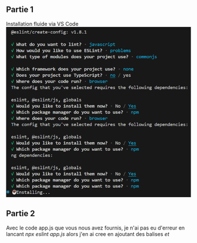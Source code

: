 ## Partie 1
Installation fluide via VS Code
![Install ESLint](image-1.png)

## Partie 2
Avec le code app.js que vous nous avez fournis, je n'ai pas eu d'erreur en lancant *npx eslint app.js* alors j'en ai cree en ajoutant des balises *<html> et <script>*

npx eslint app.js
```bash
tp-eslint-git\app.js      
  7:1  error  Parsing error: Unexpected token <     

✖ 1 problem (1 error, 0 warnings)
```
![Erreur](image-2.png)

npx eslint --fix app.js
```bash
tp-eslint-git\app.js      
  7:1  error  Parsing error: Unexpected token <     

✖ 1 problem (1 error, 0 warnings)
```

J'ai ensuite corriger le fichier manuellement. Apres l'avoir corrige, j en'ai plus eu d'erreur en lancant *npx eslint app.js*


## Partie 3
installation de husky sans problem tick
![Install Husky](image.png)

Ajout du hook *pre-commit* tick et test du hook avec le commit *git commit -m "Test du hook ESLint"*
![commit Test hook](image-3.png)

## Partie 4
Configuration ESLint
je devais modifier *.eslintrc.json* mais mon fichier de config ESLint est en *.mjs* je l'ai neanmoins modifier afin qu'il corresponde aux modifications que vous aviez. Ce qui donne :
```js
import js from '@eslint/js';
import globals from 'globals';
import { defineConfig } from 'eslint/config';

export default defineConfig([
  {
    files: ['**/*.{js,mjs,cjs}'],
    plugins: { js },
    languageOptions: {
      globals: {
        ...globals.browser,
        ...globals.node,
      },
      sourceType: 'module',
    },
    extends: ['airbnb-base'],
    rules: {
      'no-console': 'warn',
      'indent': ['error', 2],
      'quotes': ['error', 'single'],
    },
  },
]);
```

Ajout de lint dans *package.json*
![script lint](image-4.png)

En ajoutant *npm run lint* j'ai eu des erreurs:
![erreur config lint](image-5.png)

C'est du au fait que dans mon fichier *eslint.config.mjs* 
j'avais mis 
```js
    plugins: { js },
```
Mais le plugin *js* de *@eslint/js* n’est pas un vrai plugin ESLint à inclure dans *plugins*
Alors j'ai supprime cette ligne. Et relance :
```bash
npm install --save-dev eslint eslint-config-airbnb-base eslint-plugin-import
```
pour installer les packages *eslint,eslint-config-airbnb-base* et *eslint-plugin-import*

Apres cela j'avais encore des erreurs, j'ai fais des recherche et j'ai vu que c'etait du au fait que j'avais ESLint version 9.24.0, or eslint-config-airbnb-base@15 ne supporte que ESLint v7 ou v8`, d’où l’erreur de peer dependencies. Je devais donc Tu peux désinstaller ESLint 9 et installer ESLint 8 puis installer airbnb-base et ses dépendances.
```bash
npm uninstall eslint
npm install --save-dev eslint@8
```
```bash
npm install --save-dev eslint-config-airbnb-base eslint-plugin-import
```
J'ai relance *npm run lint* et j'avais encore des erreurs, cette fois ci parce que vu que je suis passé à ESLint v8 (compatibilité avec airbnb-base), je dois utiliser le fichier .eslintrc (JSON ou JS) et supprimer eslint.config.mjs.

### EUREKA !!! 🎯✅ 
Enfin je n'ai plus de probleme de config
j'ai relancé *npm run lint* et le resultat dans le terminal était
![erreurs app.js](image-6.png)
⚠️ Les erreurs linebreak-style (LF vs CRLF) viennent du fait que mon éditeur (VS Code sous Windows) insère des retours chariot au format Windows (CRLF), alors qu'ESLint attend des retours au format Unix (LF).
Pour corriger cela j'ai fait
```bash
npm run lint -- --fix
```
Pour 💡 Forcer LF pour tous les fichiers du projet afin que cette erreur ne se reproduise plus, j'ai cree le fichier *.editorconfig*

- Creation du workflow
```bash
mkdir -p .github/workflows/lint.yml
```
creation du workflow et push reussi
![workflow actions](image-7.png)

- simulation d'un travail d'equipe
creation de la branche *feature/ajout-feature* et du fichier *utils.js* contennat des erreurs
```js
const x = 10;
console.log(x);

<htmljs></html>
```
- Correction des erreurs et creation d'une PR
```bash
git push --set-upstream origin feature/ajout-fonction
```
La PR a ete envoye
![Pull Request](images/image-8.png)

- Tester index.js
tester index avec
```bash
npx eslint index.js
```
Il y a trop d'erreurs !!!
correction des erreurs dans index.js et creation d'un PR.

🎉🎉🎉🎉🎉🎉🎉

YOUPPIIIII Le Workflow a ete envoye et process avec SUCCESS 🎉🎉🎉🎉
![success](images/imagesr.png)

## Resume du projet ✅ 
✔️ ESLint installé

✔️ Linting fonctionnel

✔️ Intégration avec Git Hooks (Husky)

✔️ Auto-fix opérationnel (--fix)

✔️ Mise en place de GitHub Actions 

✔️ Simulation d’un travail d’équipe 

✅ Test sur index
